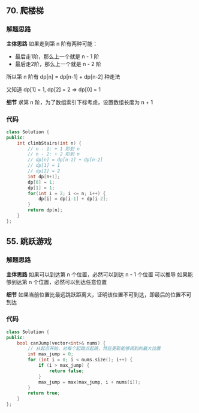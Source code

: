 ## 70. 爬楼梯
### 解题思路
**主体思路**
如果走到第 n 阶有两种可能：
- 最后走1阶，那么上一个就是 n - 1 阶
- 最后走2阶，那么上一个就是 n - 2 阶

所以第 n 阶有 dp[n] = dp[n-1] + dp[n-2] 种走法

又知道 dp[1] = 1, dp[2] = 2 => dp[0] = 1

**细节**
求第 n 阶，为了数组索引下标考虑，设置数组长度为 n + 1

### 代码

```cpp
class Solution {
public:
    int climbStairs(int n) {
        // n - 1: + 1 阶到 n
        // n - 2: + 2 阶到 n
        // dp[n] = dp[n-1] + dp[n-2]
        // dp[1] = 1
        // dp[2] = 2
        int dp[n+1];
        dp[0] = 1;
        dp[1] = 1;
        for(int i = 2; i <= n; i++) {
            dp[i] = dp[i-1] + dp[i-2];
        }
        return dp[n];
    }
};
```

## 55. 跳跃游戏
### 解题思路
**主体思路**
如果可以到达第 n 个位置，必然可以到达 n - 1 个位置 可以推导 如果能够到达第 n 个位置，必然可以到达任意位置

**细节**
如果当前位置比最远跳跃距离大，证明该位置不可到达，即最后的位置不可到达

### 代码

```cpp
class Solution {
public:
    bool canJump(vector<int>& nums) {
        // 从起点开始，对每个起跳点起跳，然后更新能够调到的最大位置
        int max_jump = 0;
        for (int i = 0; i < nums.size(); i++) {
            if (i > max_jump) {
                return false;
            }
            max_jump = max(max_jump, i + nums[i]);
        }
        return true;
    }
};
```
